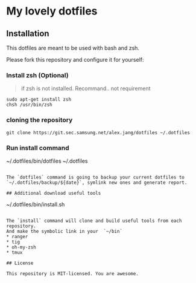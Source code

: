 # My lovely dotfiles
## Installation
This dotfiles are meant to be used with bash and zsh.

Please fork this repository and configure it for yourself:


### Install zsh (Optional)
> if zsh is not installed.
> Recommand.. not requirement
```
sudo apt-get install zsh
chsh /usr/bin/zsh
```

### cloning the repository

```
git clone https://git.sec.samsung.net/alex.jang/dotfiles ~/.dotfiles
```

### Run install command
~/.dotfiles/bin/dotfiles ~/.dotfiles
```

The `dotfiles` command is going to backup your current dotfiles to `~/.dotfiles/backup/${date}`, symlink new ones and generate report.

## Additional download useful tools
```
~/.dotfiles/bin/install.sh
```

The `install` command will clone and build useful tools from each repository.
And make the symbolic link in your  `~/bin`
* ranger
* tig
* oh-my-zsh
* tmux

## License

This repository is MIT-licensed. You are awesome.
